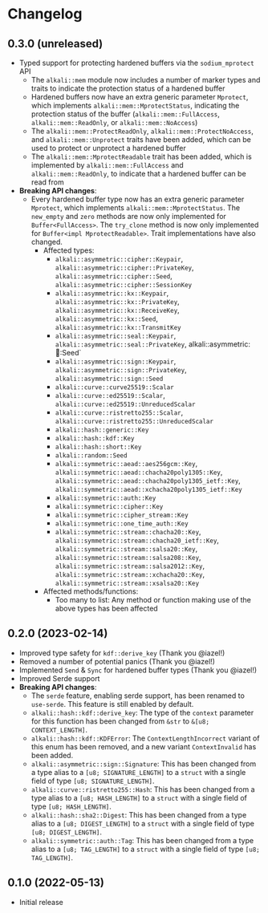 # Changelog

## 0.3.0 (unreleased)
* Typed support for protecting hardened buffers via the `sodium_mprotect` API
  * The `alkali::mem` module now includes a number of marker types and traits to indicate the protection status of a
    hardened buffer
  * Hardened buffers now have an extra generic parameter `Mprotect`, which implements `alkali::mem::MprotectStatus`,
    indicating the protection status of the buffer (`alkali::mem::FullAccess`, `alkali::mem::ReadOnly`, or
    `alkali::mem::NoAccess`)
  * The `alkali::mem::ProtectReadOnly`, `alkali::mem::ProtectNoAccess`, and `alkali::mem::Unprotect` traits have been
    added, which can be used to protect or unprotect a hardened buffer
  * The `alkali::mem::MprotectReadable` trait has been added, which is implemented by `alkali::mem::FullAccess` and
    `alkali::mem::ReadOnly`, to indicate that a hardened buffer can be read from
* **Breaking API changes**:
  * Every hardened buffer type now has an extra generic parameter `Mprotect`, which implements
    `alkali::mem::MprotectStatus`. The `new_empty` and `zero` methods are now only implemented for `Buffer<FullAccess>`.
    The `try_clone` method is now only implemented for `Buffer<impl MprotectReadable>`. Trait implementations have also
    changed.
    * Affected types:
      * `alkali::asymmetric::cipher::Keypair`, `alkali::asymmetric::cipher::PrivateKey`,
        `alkali::asymmetric::cipher::Seed`, `alkali::asymmetric::cipher::SessionKey`
      * `alkali::asymmetric::kx::Keypair`, `alkali::asymmetric::kx::PrivateKey`, `alkali::asymmetric::kx::ReceiveKey`,
        `alkali::asymmetric::kx::Seed`, `alkali::asymmetric::kx::TransmitKey`
      * `alkali::asymmetric::seal::Keypair`, `alkali::asymmetric::seal::PrivateKey`, alkali::asymmetric::seal::Seed`
      * `alkali::asymmetric::sign::Keypair`, `alkali::asymmetric::sign::PrivateKey`, `alkali::asymmetric::sign::Seed`
      * `alkali::curve::curve25519::Scalar`
      * `alkali::curve::ed25519::Scalar`, `alkali::curve::ed25519::UnreducedScalar`
      * `alkali::curve::ristretto255::Scalar`, `alkali::curve::ristretto255::UnreducedScalar`
      * `alkali::hash::generic::Key`
      * `alkali::hash::kdf::Key`
      * `alkali::hash::short::Key`
      * `alkali::random::Seed`
      * `alkali::symmetric::aead::aes256gcm::Key`, `alkali::symmetric::aead::chacha20poly1305::Key`,
        `alkali::symmetric::aead::chacha20poly1305_ietf::Key`, `alkali::symmetric::aead::xchacha20poly1305_ietf::Key`
      * `alkali::symmetric::auth::Key`
      * `alkali::symmetric::cipher::Key`
      * `alkali::symmetric::cipher_stream::Key`
      * `alkali::symmetric::one_time_auth::Key`
      * `alkali::symmetric::stream::chacha20::Key`, `alkali::symmetric::stream::chacha20_ietf::Key`,
        `alkali::symmetric::stream::salsa20::Key`, `alkali::symmetric::stream::salsa208::Key`,
        `alkali::symmetric::stream::salsa2012::Key`, `alkali::symmetric::stream::xchacha20::Key`,
        `alkali::symmetric::stream::xsalsa20::Key`
    * Affected methods/functions:
      * Too many to list: Any method or function making use of the above types has been affected

## 0.2.0 (2023-02-14)
* Improved type safety for `kdf::derive_key` (Thank you @iazel!)
* Removed a number of potential panics (Thank you @iazel!)
* Implemented `Send` & `Sync` for hardened buffer types (Thank you @iazel!)
* Improved Serde support
* **Breaking API changes**:
  * The `serde` feature, enabling serde support, has been renamed to `use-serde`. This feature is still enabled by
    default.
  * `alkali::hash::kdf::derive_key`: The type of the `context` parameter for this function has been changed from `&str`
    to `&[u8; CONTEXT_LENGTH]`.
  * `alkali::hash::kdf::KDFError`: The `ContextLengthIncorrect` variant of this enum has been removed, and a new variant
    `ContextInvalid` has been added.
  * `alkali::asymmetric::sign::Signature`: This has been changed from a type alias to a `[u8; SIGNATURE_LENGTH]` to a
    `struct` with a single field of type `[u8; SIGNATURE_LENGTH]`.
  * `alkali::curve::ristretto255::Hash`: This has been changed from a type alias to a `[u8; HASH_LENGTH]` to a `struct`
    with a single field of type `[u8; HASH_LENGTH]`.
  * `alkali::hash::sha2::Digest`: This has been changed from a type alias to a `[u8; DIGEST_LENGTH]` to a `struct` with
    a single field of type `[u8; DIGEST_LENGTH]`.
  * `alkali::symmetric::auth::Tag`: This has been changed from a type alias to a `[u8; TAG_LENGTH]` to a `struct` with a
    single field of type `[u8; TAG_LENGTH]`.

## 0.1.0 (2022-05-13)
* Initial release